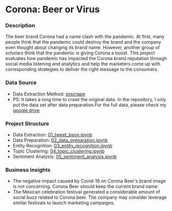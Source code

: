 # Corona: Beer or Virus

### Description
<p>The beer brand Corona had a name clash with the pandemic. At first, many people think that the pandemic could destroy the brand and the company even 
  thought about changing its brand name. However, another group of scholars think that the pandemic is giving Corona a boost. This project evaluates how 
  pandemic has impacted the Corona brand reputation through social media listening and analytics and help the marketers come up with corresponding 
  strategies to deliver the right message to the consumers.</p>

### Data Source
* Data Extraction Method: [snscrape](https://github.com/JustAnotherArchivist/snscrape#readme) 
* PS: It takes a long time to crawl the original data. In the repository, I only put the data set after data preparation.For the full data, please check my [google drive](https://drive.google.com/drive/folders/1JD6y0nGpiVNcN-36tuSicUdxkbrRMC7Y?usp=sharing)

### Project Structure
* Data Extraction: [01_tweet_bson.ipynb](https://github.com/Feiyi-Ding/Portfolio/blob/main/corona_NLP/01_tweet_bson.ipynb)
* Data Preparation: [02_data_preparation.ipynb](https://github.com/Feiyi-Ding/Portfolio/blob/main/corona_NLP/02_data_preparation.ipynb)
* Entity Recognition: [03_entity_recognition.ipynb](https://github.com/Feiyi-Ding/Portfolio/blob/main/corona_NLP/03_entity_recognition.ipynb)
* Topic Clustering: [04_topic_clustering.ipynb](https://github.com/Feiyi-Ding/Portfolio/blob/main/corona_NLP/04_topic_clustering.ipynb)
* Sentiment Analysis: [05_sentiment_analysis.ipynb](https://github.com/Feiyi-Ding/Portfolio/blob/main/corona_NLP/05_sentiment_analysis.ipynb)

### Business insights
* The negative impact caused by Covid-19 on Corona Beer's brand image is not concerning. Corona Beer should keep the current brand name.
* The Mexican celebration festival generated a considerable amount of social buzz related to Corona beer. The company may consider leverage similar festivals to launch marketing campaigns.

